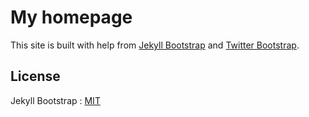 # My homepage

This site is built with help from [Jekyll Bootstrap](http://jekyllbootstrap.com/) and [Twitter Bootstrap](http://twitter.github.com/bootstrap/). 

## License

Jekyll Bootstrap : [MIT](http://opensource.org/licenses/MIT)
